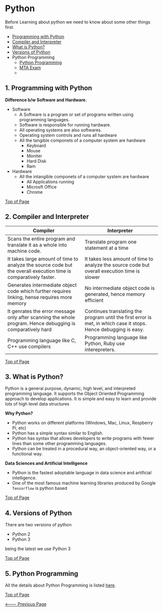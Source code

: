 # Python

Before Learning about python we need to know about some other things first.

- [Programming with Python](README.md#1-programming-with-python)
- [Compiler and Interpreter](README.md#2-compiler-and-interpreter)
- [What is Python?](README.md#3-what-is-python)
- [Versions of Python](README.md#4-versions-of-python)
- Python Programming
  - [Python Programming](./Python%20Programming)
  - [MTA Exam](./MTA/)
  - []()

## 1. Programming with Python

**Difference b/w Software and Hardware.**

- Software
  - A Software is a program or set of programs written using programming languages.
  - Software is responsible for running hardware.
  - All operating systems are also softwares.
  - Operating system controls and runs all hardware
  - All the tangible componets of a computer system are hardware
    - Keyboard
    - Mouse
    - Moniter
    - Hard Disk
    - Ram
- Hardware
  - All the intangible componets of a computer system are hardware
    - All Applications running
    - Microsft Office
    - Chrome

[Top of Page](README.md#python)

## 2. Compiler and Interpreter

| Compiler                                                                                                         | Interpreter                                                                                                      |
| ---------------------------------------------------------------------------------------------------------------- | ---------------------------------------------------------------------------------------------------------------- |
| Scans the entire program and translate it as a whole into machine code.                                          | Translate program one statement at a time                                                                        |
| It takes large amount of time to analyze the source code but the overall execution time is comparatively faster. | It takes less amount of time to analyze the source code but overall execution time is slower                     |
| Generates intermediate object code which further requires linking, hense requires more memory                    | No intermediate object code is generated, hence memory efficient                                                 |
| It genrates the error message only after scanning the whole program. Hence debugging is comparatively hard       | Continues translating the program until the first error is met, in which case it stops. Hence debugging is easy. |
| Programming language like C, C++ use compilers                                                                   | Programming language like Python, Ruby use interepreters.                                                        |

[Top of Page](README.md#python)

## 3. What is Python?

Python is a general purpose, dynamic, high level, and interpreted programming language. It supports the Object Oriented Programming approach to develop applications. It is simple and easy to learn and provide lots of high level data structures

**Why Python?**

- Python works on different platforms (Windows, Mac, Linux, Respberry Pi, etc)
- Python has a simple syntax similar to English.
- Python has syntax that allows developers to write programs with fewer lines than some other programming languages.
- Python can be treated in a procedural way, an object-oriented way, or a functional way.

**Data Sciences and Artificial Intelligence**

- Python is the fastest adoptable language in data science and artificial intelligence.
- One of the most famous machine learning libraries produced by Google `Tensorflow` is python based

[Top of Page](README.md#python)

## 4. Versions of Python

There are two versions of python

- Python 2
- Python 3

being the latest we use Python 3

[Top of Page](README.md#python)

## 5. Python Programming

All the details about Python Programming is listed [here](Python%20Programming/README.md).

[Top of Page](README.md#python)

[<--- Previous Page](../README.md)
